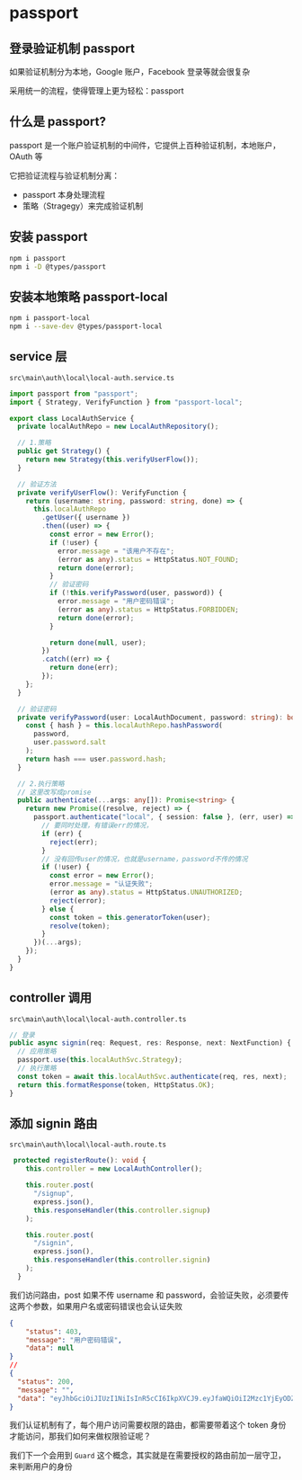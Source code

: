 # passport

## 登录验证机制 passport

如果验证机制分为本地，Google 账户，Facebook 登录等就会很复杂

采用统一的流程，使得管理上更为轻松：passport

## 什么是 passport?

passport 是一个账户验证机制的中间件，它提供上百种验证机制，本地账户，OAuth 等

它把验证流程与验证机制分离：

- passport 本身处理流程
- 策略（Stragegy）来完成验证机制

## 安装 passport

```bash
npm i passport
npm i -D @types/passport
```

## 安装本地策略 passport-local

```bash
npm i passport-local
npm i --save-dev @types/passport-local
```

## service 层

`src\main\auth\local\local-auth.service.ts`

```ts
import passport from "passport";
import { Strategy, VerifyFunction } from "passport-local";

export class LocalAuthService {
  private localAuthRepo = new LocalAuthRepository();

  // 1.策略
  public get Strategy() {
    return new Strategy(this.verifyUserFlow());
  }

  // 验证方法
  private verifyUserFlow(): VerifyFunction {
    return (username: string, password: string, done) => {
      this.localAuthRepo
        .getUser({ username })
        .then((user) => {
          const error = new Error();
          if (!user) {
            error.message = "该用户不存在";
            (error as any).status = HttpStatus.NOT_FOUND;
            return done(error);
          }
          // 验证密码
          if (!this.verifyPassword(user, password)) {
            error.message = "用户密码错误";
            (error as any).status = HttpStatus.FORBIDDEN;
            return done(error);
          }

          return done(null, user);
        })
        .catch((err) => {
          return done(err);
        });
    };
  }

  // 验证密码
  private verifyPassword(user: LocalAuthDocument, password: string): boolean {
    const { hash } = this.localAuthRepo.hashPassword(
      password,
      user.password.salt
    );
    return hash === user.password.hash;
  }

  // 2.执行策略
  // 这里改写成promise
  public authenticate(...args: any[]): Promise<string> {
    return new Promise((resolve, reject) => {
      passport.authenticate("local", { session: false }, (err, user) => {
        // 要同时处理，有错误err的情况，
        if (err) {
          reject(err);
        }
        // 没有回传user的情况，也就是username，password不传的情况
        if (!user) {
          const error = new Error();
          error.message = "认证失败";
          (error as any).status = HttpStatus.UNAUTHORIZED;
          reject(error);
        } else {
          const token = this.generatorToken(user);
          resolve(token);
        }
      })(...args);
    });
  }
}
```

## controller 调用

`src\main\auth\local\local-auth.controller.ts`

```ts
// 登录
public async signin(req: Request, res: Response, next: NextFunction) {
  // 应用策略
  passport.use(this.localAuthSvc.Strategy);
  // 执行策略
  const token = await this.localAuthSvc.authenticate(req, res, next);
  return this.formatResponse(token, HttpStatus.OK);
}
```

## 添加 signin 路由

`src\main\auth\local\local-auth.route.ts`

```ts
 protected registerRoute(): void {
    this.controller = new LocalAuthController();

    this.router.post(
      "/signup",
      express.json(),
      this.responseHandler(this.controller.signup)
    );

    this.router.post(
      "/signin",
      express.json(),
      this.responseHandler(this.controller.signin)
    );
  }
```

我们访问路由，post 如果不传 username 和 password，会验证失败，必须要传这两个参数，如果用户名或密码错误也会认证失败

```json
{
	"status": 403,
	"message": "用户密码错误",
	"data": null
}
//
{
  "status": 200,
  "message": "",
  "data": "eyJhbGciOiJIUzI1NiIsInR5cCI6IkpXVCJ9.eyJfaWQiOiI2Mzc1YjEyODZhMjgxNmRlN2ZhYzU1NTQiLCJ1c2VybmFtZSI6InRvbnkiLCJpYXQiOjE2NjkyNTg3MzMsImV4cCI6MTY2OTg2MzUzM30.GzGsN8GQ-TKZxetMYH5ven-imO1nf5RUhdlXJfvWUdA"
}
```

我们认证机制有了，每个用户访问需要权限的路由，都需要带着这个 token 身份才能访问，那我们如何来做权限验证呢？

我们下一个会用到 `Guard` 这个概念，其实就是在需要授权的路由前加一层守卫，来判断用户的身份

